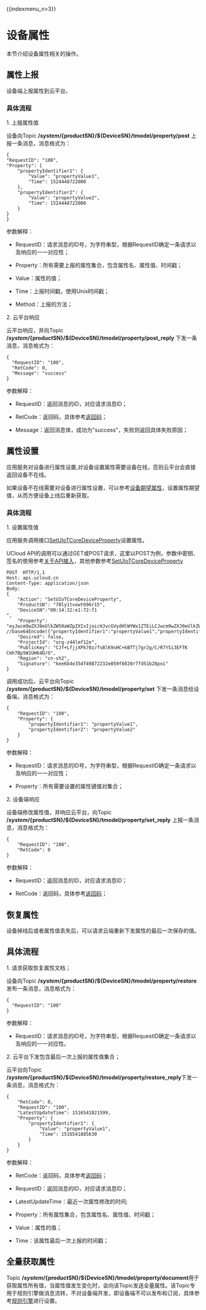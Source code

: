 {{indexmenu_n>3}}

# 设备属性

本节介绍设备属性相关的操作。

## 属性上报

设备端上报属性到云平台。

### 具体流程

1\. 上报属性值  

设备向Topic **/$system/${productSN}/${DeviceSN}/tmodel/property/post** 上报一条消息，消息格式为：

```
{
"RequestID": "100",
"Property": {
	"propertyIdentifier1": {
		"Value": "propertyValue1",
		"Time": 1524448722000
	},
	"propertyIdentifier2": {
		"Value": "propertyValue2",
		"Time": 1524448722000
	}
}
}
```

参数解释：

- RequestID：请求消息的ID号，为字符串型，根据RequestID确定一条请求以及响应的一一对应性；

- Property：所有需要上报的属性集合，包含属性名、属性值、时间戳；

- Value：属性的值；

- Time：上报时间戳，使用Unix时间戳；

- Method：上报的方法；

2\. 云平台响应  

云平台响应，并向Topic **/$system/${productSN}/${DeviceSN}/tmodel/property/post_reply** 下发一条消息，消息格式为：

```
{
  "RequestID": "100",
  "RetCode": 0,
  "Message": "success"
}
```

参数解释：

- RequestID：返回消息的ID，对应请求消息ID；

- RetCode：返回码，具体参考[返回码](../../api_guide/retcode)；

- Message：返回消息体，成功为"success"，失败则返回具体失败原因；

## 属性设置

应用服务对设备进行属性设置,对设备设置属性需要设备在线，否则云平台会直接返回设备不在线。

如果设备不在线需要对设备进行属性设置，可以参考[设备期望属性](desired)，设置属性期望值，从而方便设备上线后重新获取。

### 具体流程

1\. 设置属性值  

应用服务调用接口[SetUIoTCoreDeviceProperty](../../api_guide/tingmodemgmtapi)设置属性。  


UCloud API的调用可以通过GET或POST请求，这里以POST为例，参数中密钥、签名的使用参考[关于API接入](../../api_guide/api_list)，其他参数参考[SetUIoTCoreDeviceProperty](../../api_guide/tingmodemgmtapi)

```
POST  HTTP/1.1
Host: api.ucloud.cn
Content-Type: application/json
Body:
{
	"Action": "SetUIoTCoreDeviceProperty",
	"ProductSN": "70ly1tvowt696r15",
	"DeviceSN":"00:14:32:e1:72:f1
",
	"Property": "eyJwcm9wZXJ0eUlkZW50aWZpZXIxIjoicHJvcGVydHlWYWx1ZTEiLCJwcm9wZXJ0eUlkZW50aWZpZXIyIjoicHJvcGVydHlWYWx1ZTIifQ==", //base64Encode({"propertyIdentifier1":"propertyValue1","propertyIdentifier2":"propertyValue2"})
	"Desired": false,
	"ProjectId": "org-z44lmf12e",
	"PublicKey": "CJf+LfjjXPk70z/fsBlK9sHC+kBTTj7gr2g/C/R7YSi3EFTK   Cmh7Bp5W1UH64D/O",
	"Region": "cn-sh2",
	"Signature": "kee6b4e35df49872232e059f6020r7fd51b28poi"
}
```

调用成功后，云平台向Topic **/$system/${productSN}/${DeviceSN}/tmodel/property/set** 下发一条消息给设备端，消息格式为：

```
{
	"RequestID": "100",
	"Property": {
		"propertyIdentifier1": "propertyValue1",
		"propertyIdentifier2": "propertyValue2"
	}
}
```

参数解释：

- RequestID：请求消息的ID号，为字符串型，根据RequestID确定一条请求以及响应的一一对应性；

- Property：所有需要设置的属性键值对集合；

2\. 设备端响应  

设备端修改属性值，并响应云平台，向Topic **/$system/${productSN}/${DeviceSN}/tmodel/property/set_reply** 上报一条消息，消息格式为：

```
{
	"RequestID": "100",
	"RetCode": 0
}
```

参数解释：

- RequestID：返回消息的ID，对应请求消息ID；

- RetCode：返回码，具体参考[返回码](../../api_guide/tingmodemgmtapi)；

## 恢复属性

设备掉线后或者属性值丢失后，可以请求云端重新下发属性的最后一次保存的值。

## 具体流程

1\. 请求获取恢复属性文档；  

设备向Topic **/$system/${productSN}/${DeviceSN}/tmodel/property/restore**发布一条消息，消息格式为：

```
{
  "RequestID": "100"
} 
```

参数解释：

- RequestID：请求消息的ID号，为字符串型，根据RequestID确定一条请求以及响应的一一对应性。

2\. 云平台下发包含最后一次上报的属性值集合；

云平台向Topic **/$system/${productSN}/${DeviceSN}/tmodel/property/restore_reply**下发一条消息，消息格式为：

```
{
	"RetCode": 0,
	"RequestID": "100",
	"LatestUpdateTime": 1516541821599,
	"Property": {
		"propertyIdentifier1": {
			"Value": "propertyValue1",
			"Time": 1516541885630
		}
	}
}
```

参数解释：

- RetCode：返回码，具体参考[返回码](../../api_guide/retcode)；

- RequestID：返回消息的ID，对应请求消息ID；

- LatestUpdateTime：最近一次属性修改的时间;

- Property：所有属性集合，包含属性名、属性值、时间戳；

- Value：属性的值；

- Time：该属性最后一次上报的时间戳；

## 全量获取属性

Topic **/$system/${productSN}/${DeviceSN}/tmodel/property/document**用于获取属性所有值，当属性值发生变化时，会向该Topic发送全量属性。该Topic专用于规则引擎做消息流转，不对设备端开发，即设备端不可以发布和订阅，具体参考[规则引擎](../../console_guide/ruleengine/data_forwarding)进行设置。
